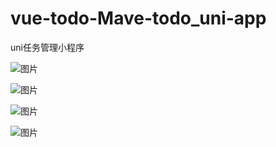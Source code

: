 # vue-todo-Mave-todo_uni-app
uni任务管理小程序


![图片](11.png)

![图片](12.png)

![图片](13.png)

![图片](14.png)